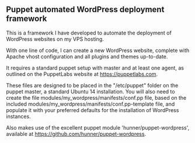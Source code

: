 ## Puppet automated WordPress deployment framework

This is a framework I have developed to automate the deployment of WordPress websites on my VPS hosting.

With one line of code, I can create a new WordPress website, complete with Apache vhost configuration and all plugins and themes up-to-date.

It requires a standard puppet setup with master and at least one agent, as outlined on the PuppetLabs website at https://puppetlabs.com.

These files are designed to be placed in the "/etc/puppet" folder on the puppet master, a standard Ubuntu 14 installation. You will also need to create the file modules/my_wordpress/manifests/conf.pp file, based on the included modules/my_wordpress/manifests/conf.pp-template file, and populate it with your preferred defaults for the installation of WordPress instances.

Also makes use of the excellent puppet module 'hunner/puppet-wordpress', available at https://github.com/hunner/puppet-wordpress.

